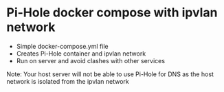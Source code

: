 # Pi-Hole docker compose with ipvlan network
* Simple docker-compose.yml file
* Creates Pi-Hole container and ipvlan network
* Run on server and avoid clashes with other services

Note:
Your host server will not be able to use Pi-Hole for DNS as the host network is isolated from the ipvlan network
